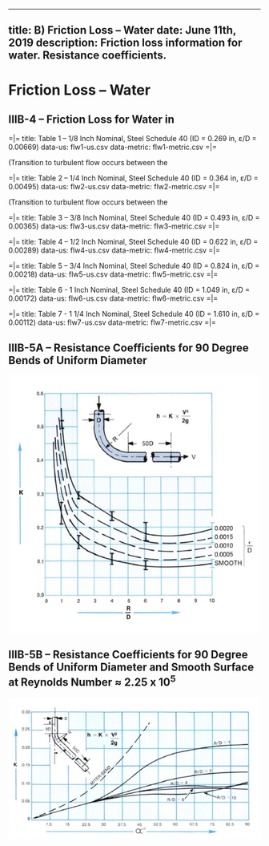 -----
title:  B) Friction Loss – Water
date: June 11th, 2019
description: Friction loss information for water. Resistance coefficients.
-----

# Friction Loss – Water

## IIIB-4 – Friction Loss for Water in <units us = "Feet / 100 Feet of Pipe" metric = "Meters / 100 Meters of Pipe"/>

=|=
title: Table 1 – 1/8 Inch Nominal, Steel Schedule 40 (ID = 0.269 in, ε/D = 0.00669)
data-us: flw1-us.csv
data-metric: flw1-metric.csv
=|=

(Transition to turbulent flow occurs between the <units us = "0.2 GPM and 0.3 GPM flowrate in the above chart)" metric = "0.0455 m^3^/h and 0.0681 m^3^/h flowrate in the above chart)"/>

=|=
title: Table 2 – 1/4 Inch Nominal, Steel Schedule 40 (ID = 0.364 in, ε/D = 0.00495)
data-us: flw2-us.csv
data-metric: flw2-metric.csv
=|=

(Transition to turbulent flow occurs between the <units us = "0.25 GPM and 0.4 GPM flowrate in the above chart)" metric = "0.0568 m^3^/h and 0.0908 m^3^/h flowrate in the above chart)"/>

=|=
title: Table 3 – 3/8 Inch Nominal, Steel Schedule 40 (ID = 0.493 in, ε/D = 0.00365)
data-us: flw3-us.csv
data-metric: flw3-metric.csv
=|=

=|=
title: Table 4 – 1/2 Inch Nominal, Steel Schedule 40 (ID = 0.622 in, ε/D = 0.00289)
data-us: flw4-us.csv
data-metric: flw4-metric.csv
=|=

=|=
title: Table 5 – 3/4 Inch Nominal, Steel Schedule 40 (ID = 0.824 in, ε/D = 0.00218)
data-us: flw5-us.csv
data-metric: flw5-metric.csv
=|=

=|=
title: Table 6 - 1 Inch Nominal, Steel Schedule 40 (ID = 1.049 in, ε/D = 0.00172)
data-us: flw6-us.csv
data-metric: flw6-metric.csv
=|=

=|=
title: Table 7 - 1 1/4 Inch Nominal, Steel Schedule 40 (ID = 1.610 in, ε/D = 0.00112)
data-us: flw7-us.csv
data-metric: flw7-metric.csv
=|=


## IIIB-5A – Resistance Coefficients for 90 Degree Bends of Uniform Diameter

![](IIIB-5A.png "")

## IIIB-5B – Resistance Coefficients for 90 Degree Bends of Uniform Diameter and Smooth Surface at Reynolds Number ≈ 2.25 x 10<sup>5</sup>

![](IIIB-5B.png "")


